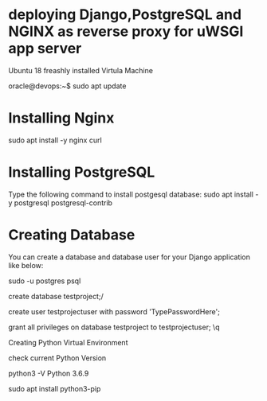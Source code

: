 # deploying Django,PostgreSQL and NGINX as reverse proxy for uWSGI app server

Ubuntu 18 freashly installed Virtula Machine

oracle@devops:~$ sudo apt update



# Installing Nginx
sudo apt install -y nginx curl

# Installing PostgreSQL
Type the following command to install postgesql database:
sudo apt install -y postgresql postgresql-contrib

# Creating Database
You can create a database and database user for your Django application like below:

<p>sudo -u postgres psql</p>
<p>create database testproject;/<p>
<p>create user testprojectuser with password 'TypePasswordHere';</p>
grant all privileges on database testproject to testprojectuser;
\q



Creating Python Virtual Environment

check current Python Version 

python3 -V
Python 3.6.9

sudo apt install python3-pip

